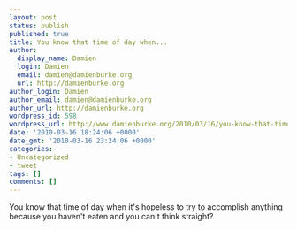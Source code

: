 ```yaml
---
layout: post
status: publish
published: true
title: You know that time of day when...
author:
  display_name: Damien
  login: Damien
  email: damien@damienburke.org
  url: http://damienburke.org
author_login: Damien
author_email: damien@damienburke.org
author_url: http://damienburke.org
wordpress_id: 598
wordpress_url: http://www.damienburke.org/2010/03/16/you-know-that-time-of-day-when/
date: '2010-03-16 18:24:06 +0000'
date_gmt: '2010-03-16 23:24:06 +0000'
categories:
- Uncategorized
- tweet
tags: []
comments: []
---
```

<p>You know that time of day when it's hopeless to try to accomplish anything because you haven't eaten and you can't think straight?</p>

